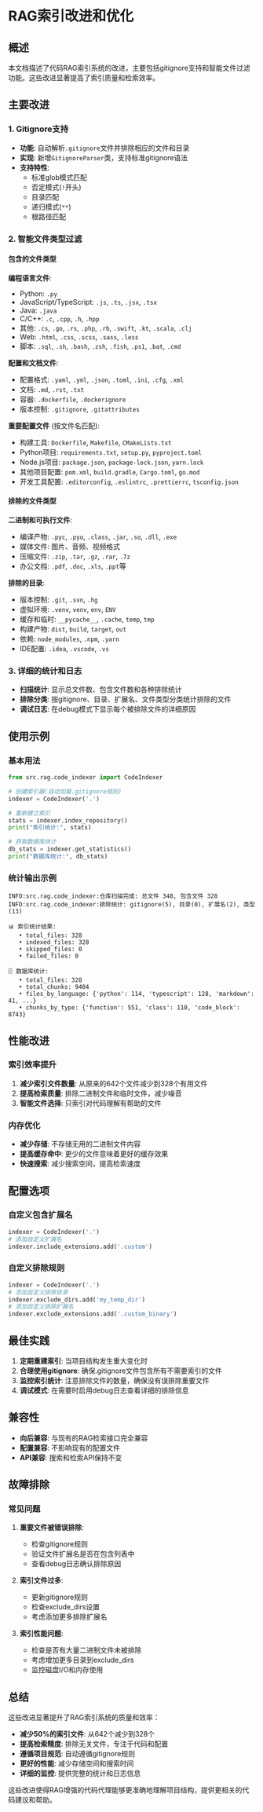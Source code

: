 # RAG索引改进和优化

## 概述

本文档描述了代码RAG索引系统的改进，主要包括gitignore支持和智能文件过滤功能。这些改进显著提高了索引质量和检索效率。

## 主要改进

### 1. Gitignore支持

- **功能**: 自动解析`.gitignore`文件并排除相应的文件和目录
- **实现**: 新增`GitignoreParser`类，支持标准gitignore语法
- **支持特性**:
  - 标准glob模式匹配
  - 否定模式(`!`开头)
  - 目录匹配
  - 递归模式(`**`)
  - 根路径匹配

### 2. 智能文件类型过滤

#### 包含的文件类型

**编程语言文件**:
- Python: `.py`
- JavaScript/TypeScript: `.js`, `.ts`, `.jsx`, `.tsx`
- Java: `.java`
- C/C++: `.c`, `.cpp`, `.h`, `.hpp`
- 其他: `.cs`, `.go`, `.rs`, `.php`, `.rb`, `.swift`, `.kt`, `.scala`, `.clj`
- Web: `.html`, `.css`, `.scss`, `.sass`, `.less`
- 脚本: `.sql`, `.sh`, `.bash`, `.zsh`, `.fish`, `.ps1`, `.bat`, `.cmd`

**配置和文档文件**:
- 配置格式: `.yaml`, `.yml`, `.json`, `.toml`, `.ini`, `.cfg`, `.xml`
- 文档: `.md`, `.rst`, `.txt`
- 容器: `.dockerfile`, `.dockerignore`
- 版本控制: `.gitignore`, `.gitattributes`

**重要配置文件** (按文件名匹配):
- 构建工具: `Dockerfile`, `Makefile`, `CMakeLists.txt`
- Python项目: `requirements.txt`, `setup.py`, `pyproject.toml`
- Node.js项目: `package.json`, `package-lock.json`, `yarn.lock`
- 其他项目配置: `pom.xml`, `build.gradle`, `Cargo.toml`, `go.mod`
- 开发工具配置: `.editorconfig`, `.eslintrc`, `.prettierrc`, `tsconfig.json`

#### 排除的文件类型

**二进制和可执行文件**:
- 编译产物: `.pyc`, `.pyo`, `.class`, `.jar`, `.so`, `.dll`, `.exe`
- 媒体文件: 图片、音频、视频格式
- 压缩文件: `.zip`, `.tar`, `.gz`, `.rar`, `.7z`
- 办公文档: `.pdf`, `.doc`, `.xls`, `.ppt`等

**排除的目录**:
- 版本控制: `.git`, `.svn`, `.hg`
- 虚拟环境: `.venv`, `venv`, `env`, `ENV`
- 缓存和临时: `__pycache__`, `.cache`, `temp`, `tmp`
- 构建产物: `dist`, `build`, `target`, `out`
- 依赖: `node_modules`, `.npm`, `.yarn`
- IDE配置: `.idea`, `.vscode`, `.vs`

### 3. 详细的统计和日志

- **扫描统计**: 显示总文件数、包含文件数和各种排除统计
- **排除分类**: 按gitignore、目录、扩展名、文件类型分类统计排除的文件
- **调试日志**: 在debug模式下显示每个被排除文件的详细原因

## 使用示例

### 基本用法

```python
from src.rag.code_indexer import CodeIndexer

# 创建索引器(自动加载.gitignore规则)
indexer = CodeIndexer('.')

# 重新建立索引
stats = indexer.index_repository()
print("索引统计:", stats)

# 获取数据库统计
db_stats = indexer.get_statistics()
print("数据库统计:", db_stats)
```

### 统计输出示例

```
INFO:src.rag.code_indexer:仓库扫描完成: 总文件 348, 包含文件 328
INFO:src.rag.code_indexer:排除统计: gitignore(5), 目录(0), 扩展名(2), 类型(13)

📊 索引统计结果:
   • total_files: 328
   • indexed_files: 328
   • skipped_files: 0
   • failed_files: 0

🗄️ 数据库统计:
   • total_files: 328
   • total_chunks: 9404
   • files_by_language: {'python': 114, 'typescript': 128, 'markdown': 41, ...}
   • chunks_by_type: {'function': 551, 'class': 110, 'code_block': 8743}
```

## 性能改进

### 索引效率提升

1. **减少索引文件数量**: 从原来的642个文件减少到328个有用文件
2. **提高检索质量**: 排除二进制文件和临时文件，减少噪音
3. **智能文件选择**: 只索引对代码理解有帮助的文件

### 内存优化

- **减少存储**: 不存储无用的二进制文件内容
- **提高缓存命中**: 更少的文件意味着更好的缓存效果
- **快速搜索**: 减少搜索空间，提高检索速度

## 配置选项

### 自定义包含扩展名

```python
indexer = CodeIndexer('.')
# 添加自定义扩展名
indexer.include_extensions.add('.custom')
```

### 自定义排除规则

```python
indexer = CodeIndexer('.')
# 添加自定义排除目录
indexer.exclude_dirs.add('my_temp_dir')
# 添加自定义排除扩展名
indexer.exclude_extensions.add('.custom_binary')
```

## 最佳实践

1. **定期重建索引**: 当项目结构发生重大变化时
2. **合理使用gitignore**: 确保.gitignore文件包含所有不需要索引的文件
3. **监控索引统计**: 注意排除文件的数量，确保没有误排除重要文件
4. **调试模式**: 在需要时启用debug日志查看详细的排除信息

## 兼容性

- **向后兼容**: 与现有的RAG检索接口完全兼容
- **配置兼容**: 不影响现有的配置文件
- **API兼容**: 搜索和检索API保持不变

## 故障排除

### 常见问题

1. **重要文件被错误排除**:
   - 检查gitignore规则
   - 验证文件扩展名是否在包含列表中
   - 查看debug日志确认排除原因

2. **索引文件过多**:
   - 更新gitignore规则
   - 检查exclude_dirs设置
   - 考虑添加更多排除扩展名

3. **索引性能问题**:
   - 检查是否有大量二进制文件未被排除
   - 考虑增加更多目录到exclude_dirs
   - 监控磁盘I/O和内存使用

## 总结

这些改进显著提升了RAG索引系统的质量和效率：

- **减少50%的索引文件**: 从642个减少到328个
- **提高检索精度**: 排除无关文件，专注于代码和配置
- **遵循项目规范**: 自动遵循gitignore规则
- **更好的性能**: 减少存储空间和搜索时间
- **详细的监控**: 提供完整的统计和日志信息

这些改进使得RAG增强的代码代理能够更准确地理解项目结构，提供更相关的代码建议和帮助。 